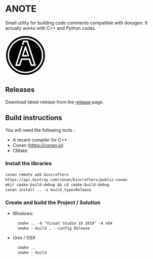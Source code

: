 # ANOTE

Small utility for building code comments compatible with doxygen. It actually works with C++ and Python codes.

![anote logo](art/anote_icon.png)

## Releases
Download latest release from the [release](https://github.com/lucsch/anote/releases/latest) page.

## Build instructions
You will need the following tools :

- A recent compiler for C++
- Conan (https://conan.io)
- CMake

### Install the libraries

    conan remote add bincrafters https://api.bintray.com/conan/bincrafters/public-conan
    mkir cmake-build-debug && cd cmake-build-debug
    conan install .. -s build_type=Release

### Create and build the Project / Solution

- Windows:
  
        cmake .. -G "Visual Studio 16 2019" -A x64
        cmake --build . --config Release 

- Unix / OSX

        cmake .. 
        cmake --build


